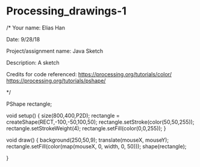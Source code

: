 # Processing_drawings-1


/* 
Your name: Elias Han

Date: 9/28/18

Project/assignment name: Java Sketch

Description: A sketch

Credits for code referenced: https://processing.org/tutorials/color/ 
https://processing.org/tutorials/pshape/ 

*/

PShape rectangle;

void setup() {
  size(800,400,P2D);
  rectangle = createShape(RECT,-100,-50,100,50);
  rectangle.setStroke(color(50,50,255));
  rectangle.setStrokeWeight(4);
  rectangle.setFill(color(0,0,255));
}

void draw() {
  background(250,50,9);
  translate(mouseX, mouseY);
  rectangle.setFill(color(map(mouseX, 0, width, 0, 50)));
  shape(rectangle);

}
